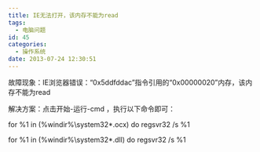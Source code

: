 ```yaml
---
title: IE无法打开，该内存不能为read
tags:
  - 电脑问题
id: 45
categories:
  - 操作系统
date: 2013-07-24 12:30:51
---
```


故障现象：IE浏览器错误：&ldquo;0x5ddfddac&rdquo;指令引用的&ldquo;0x00000020&rdquo;内存，该内存不能为read

解决方案：点击开始-运行-cmd ，执行以下命令即可：

for %1 in (%windir%\system32\*.ocx) do regsvr32 /s %1&nbsp;

for %1 in (%windir%\system32\*.dll) do regsvr32 /s %1&nbsp;